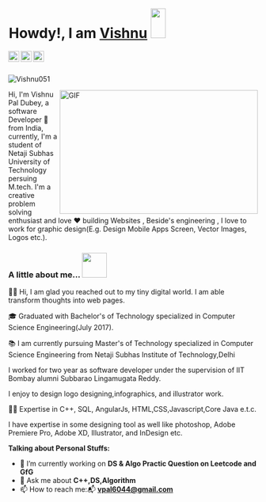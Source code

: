 <h1> <img src="https://github.com/nixin72/nixin72/blob/master/wave.gif" height="60px" width="1px">Howdy!, I am <a href="https://github.com/vishnu510">Vishnu</a> <img src="https://emojis.slackmojis.com/emojis/images/1531849430/4246/blob-sunglasses.gif?1531849430" height="60px" width="30px"></h1>

  <a href="https://twitter.com/vishnupaldubey">
    <img align="left" alt="Vishnu Pal Dube | Twitter" width="22px" src="https://cdn.jsdelivr.net/npm/simple-icons@v3/icons/twitter.svg" />
  </a>
  <a href="https://www.linkedin.com/in/vishnu-pal-dubey-114237ab/">
    <img align="left" alt="Vishnu's LinkdeIN" width="22px" src="https://cdn.jsdelivr.net/npm/simple-icons@v3/icons/linkedin.svg" />
  </a>
  <a href="https://www.instagram.com/wish_51/?hl=en">
    <img align="left" alt="Vishnu's Instagram" width="22px" src="https://cdn.jsdelivr.net/npm/simple-icons@v3/icons/instagram.svg" />
  </a>

<br />
<br />

<p align="left"> <img src="https://komarev.com/ghpvc/?username=vishnu510" alt="Vishnu051" /> </p>

<img align="right" height="250" width="400" alt="GIF" src="https://miro.medium.com/max/1272/1*ZSVmWGcc1weENb0ShawWxw.gif" />


Hi, I'm Vishnu Pal Dubey, a software Developer 🎯 from India, currently, I'm a student of Netaji Subhas University of Technology persuing M.tech. I'm a creative problem solving enthusiast and love ❤️ building Websites , Beside's engineering , I love to work for graphic design(E.g. Design Mobile Apps Screen, Vector Images, Logos etc.).

### A little about me...  <img src="https://media.giphy.com/media/VgCDAzcKvsR6OM0uWg/giphy.gif" width="50"> 

👋🏽 Hi, I am glad you reached out to my tiny digital world. I am able transform thoughts into web pages.

🎓 Graduated with Bachelor's of Technology specialized in Computer Science Engineering(July 2017).

📚 I am currently pursuing Master's of Technology specialized in Computer Science Engineering from Netaji Subhas Institute of Technology,Delhi

I worked for two year as software developer under the supervision of IIT Bombay alumni Subbarao Lingamugata Reddy.

I enjoy to design logo designing,infographics, and illustrator work.

💪🏽 Expertise in C++, SQL, AngularJs, HTML,CSS,Javascript,Core Java e.t.c.

I have expertise in some designing tool as well like photoshop, Adobe Premiere Pro, Adobe XD, Illustrator, and InDesign etc.





**Talking about Personal Stuffs:**

- 🔭 I’m currently working on **DS & Algo Practic Question on Leetcode and GfG**
- 💬 Ask me about **C++,DS,Algorithm**
- 📫 How to reach me:📬 **vpal6044@gmail.com**
